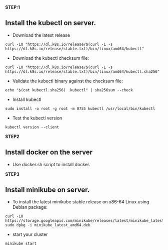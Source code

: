 **STEP:1** 
## Install the kubectl on server.
* Download the latest release
```
curl -LO "https://dl.k8s.io/release/$(curl -L -s https://dl.k8s.io/release/stable.txt)/bin/linux/amd64/kubectl"
```
* Download the kubectl checksum file:
```
curl -LO "https://dl.k8s.io/release/$(curl -L -s https://dl.k8s.io/release/stable.txt)/bin/linux/amd64/kubectl.sha256"
```
* Validate the kubectl binary against the checksum file:
```
echo "$(cat kubectl.sha256)  kubectl" | sha256sum --check
```
* Install kubectl
```
sudo install -o root -g root -m 0755 kubectl /usr/local/bin/kubectl
```
* Test the kubectl version
```
kubectl version --client
```
**STEP2**
## Install docker on the server
* Use docker.sh script to install docker.

**STEP3**
## Install minikube on server.
* To install the latest minikube stable release on x86-64 Linux using Debian package:
```
curl -LO https://storage.googleapis.com/minikube/releases/latest/minikube_latest_amd64.deb
sudo dpkg -i minikube_latest_amd64.deb
```
* start your cluster
```
minikube start
```